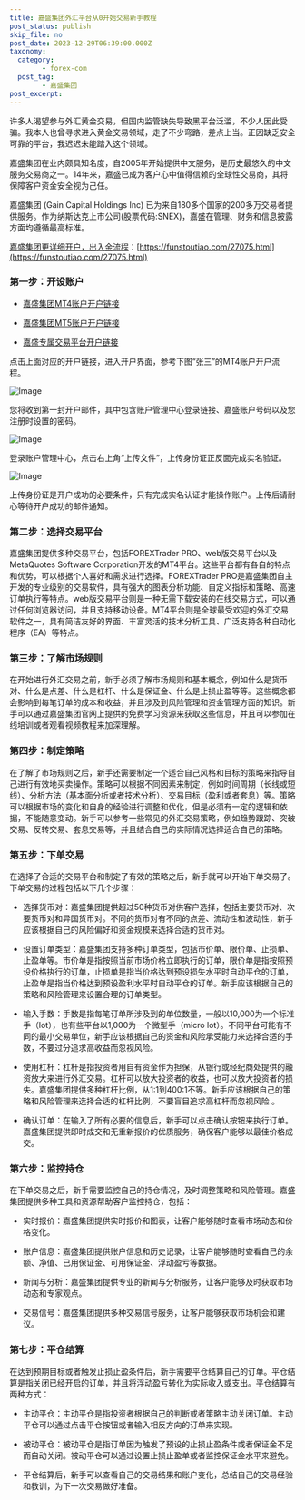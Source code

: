 ```yaml
---
title: 嘉盛集团外汇平台从0开始交易新手教程
post_status: publish
skip_file: no
post_date: 2023-12-29T06:39:00.000Z
taxonomy:
  category:
        - forex-com
  post_tag:
        - 嘉盛集团
post_excerpt: 
---
```

许多人渴望参与外汇黄金交易，但国内监管缺失导致黑平台泛滥，不少人因此受骗。我本人也曾寻求进入黄金交易领域，走了不少弯路，差点上当。正因缺乏安全可靠的平台，我迟迟未能踏入这个领域。

嘉盛集团在业内颇具知名度，自2005年开始提供中文服务，是历史最悠久的中文服务交易商之一。14年来，嘉盛已成为客户心中值得信赖的全球性交易商，其将保障客户资金安全视为己任。

嘉盛集团 (Gain Capital Holdings Inc) 已为来自180多个国家的200多万交易者提供服务。作为纳斯达克上市公司(股票代码:SNEX)，嘉盛在管理、财务和信息披露方面均遵循最高标准。

[嘉盛集团更详细开户，出入金流程](https://funstoutiao.com/27075.html)：[https://funstoutiao.com/27075.html](https://funstoutiao.com/27075.html)

### 第一步：开设账户

* [嘉盛集团MT4账户开户链接](https://s.ssgg.net/jsmt4)

* [嘉盛集团MT5账户开户链接](https://s.ssgg.net/jsmt5)

* [嘉盛专属交易平台开户链接](https://s.ssgg.net/js)

点击上面对应的开户链接，进入开户界面，参考下图“张三”的MT4账户开户流程。

![Image](https://prod-files-secure.s3.us-west-2.amazonaws.com/39ed1227-6d7d-4570-be36-9ccd4a2c4241/7a167aea-686b-400d-af59-4e18eb607a40/640.png?X-Amz-Algorithm=AWS4-HMAC-SHA256&X-Amz-Content-Sha256=UNSIGNED-PAYLOAD&X-Amz-Credential=ASIAZI2LB4666XGRA325%2F20250719%2Fus-west-2%2Fs3%2Faws4_request&X-Amz-Date=20250719T101312Z&X-Amz-Expires=3600&X-Amz-Security-Token=IQoJb3JpZ2luX2VjEIr%2F%2F%2F%2F%2F%2F%2F%2F%2F%2FwEaCXVzLXdlc3QtMiJIMEYCIQCKvROezhD7OwPQmA576SUlVuzv%2FVQweXLvd3miNFRnAwIhALTom7bEOJpY04rcNZ6hYWWaWrrXJFgGgz%2FbfXG%2F2Xm1KogECKP%2F%2F%2F%2F%2F%2F%2F%2F%2F%2FwEQABoMNjM3NDIzMTgzODA1IgzU%2F0FxJQPiI237HzEq3APybwVr9sZ4cjMUAfU1KvYfQlKJMhzOYNLWfML9Sjhfsh0CYr%2BIm1%2FDmgBNAFt1%2FiW842bNG3hAG2aJfcmgnIBjNFkWlSuza5kpAZR3O8OyCCAmzao%2BLUd2%2Bn7IDaF0HKZMQadm7fDyUDMQplIKOSjKPkNOK8CPDVTOwPK64JmKoNW7vfRht8fvUPrI9vLZD6r8g0yYchS6m11Ip4biBjmHrT5jmpvEII%2FboIEROOZJOc%2FxkS01pskusMoEYDC9X%2BawxDM%2FuSKnx%2Boc21%2BmojbgwJMmNzQbGO92W8Uu4SLkrSwWmBSirdVOhTmpuTtrhBnN6uxBJqHnyK6t%2FvvftnlUOjppOeZgtGij5X13DjvLne4nCnh0BOnghthDGs9AM40JnAipO1IY5EUdOhzuDsSZsW44jlUaJ3zIPKaRBcLhEL9ssRahZN%2FgMd3Lh1Qda%2Bn9Rwmg44G0Wighrvu64Sg3%2BkhM8R44d2VOt4z%2FfNdEwhCr1u8FGfggJ0Vo2g%2BJi53L08GJVxUWptKl%2BiJ0IUOMwRebZ1QxgOcP5H90htRPa%2Fjg7vPxOdJbPoOas0%2B%2BazgP20gM98jaWMK6ub9JkL2mI%2FkMiwafGLHdkeuzswA9ZfLvCeGT%2FY0Ol2K25DDhz%2B3DBjqkAZfHGDP5SZFwDmdBEBlKsz%2Bl3OdTHnw6NeRrHoGDjB4T2OhIgVp6K%2FANJX4gUAgfTJeCossaqXeah6mChs%2F41lbHXhcvr1f863UbnWTVVCA4wPDoWrScK50yCtgP13XrACnKwBXNQLWmfrV9V0Gwf1t3l4wnuq6xcLkxS2DfFtRBUHpd3cdksGLqvDDP6USL1X49BFqoXiZqbDuBp8b328VWnPGK&X-Amz-Signature=2b438b5acb87892395c54b0d94ec74e56f65e33dc15a53968b1faab672fc0fb0&X-Amz-SignedHeaders=host&x-amz-checksum-mode=ENABLED&x-id=GetObject)

您将收到第一封开户邮件，其中包含账户管理中心登录链接、嘉盛账户号码以及您注册时设置的密码。

![Image](https://prod-files-secure.s3.us-west-2.amazonaws.com/39ed1227-6d7d-4570-be36-9ccd4a2c4241/eaa1c6b3-2877-4284-a0e1-530e222c27fb/image.png?X-Amz-Algorithm=AWS4-HMAC-SHA256&X-Amz-Content-Sha256=UNSIGNED-PAYLOAD&X-Amz-Credential=ASIAZI2LB4666XGRA325%2F20250719%2Fus-west-2%2Fs3%2Faws4_request&X-Amz-Date=20250719T101312Z&X-Amz-Expires=3600&X-Amz-Security-Token=IQoJb3JpZ2luX2VjEIr%2F%2F%2F%2F%2F%2F%2F%2F%2F%2FwEaCXVzLXdlc3QtMiJIMEYCIQCKvROezhD7OwPQmA576SUlVuzv%2FVQweXLvd3miNFRnAwIhALTom7bEOJpY04rcNZ6hYWWaWrrXJFgGgz%2FbfXG%2F2Xm1KogECKP%2F%2F%2F%2F%2F%2F%2F%2F%2F%2FwEQABoMNjM3NDIzMTgzODA1IgzU%2F0FxJQPiI237HzEq3APybwVr9sZ4cjMUAfU1KvYfQlKJMhzOYNLWfML9Sjhfsh0CYr%2BIm1%2FDmgBNAFt1%2FiW842bNG3hAG2aJfcmgnIBjNFkWlSuza5kpAZR3O8OyCCAmzao%2BLUd2%2Bn7IDaF0HKZMQadm7fDyUDMQplIKOSjKPkNOK8CPDVTOwPK64JmKoNW7vfRht8fvUPrI9vLZD6r8g0yYchS6m11Ip4biBjmHrT5jmpvEII%2FboIEROOZJOc%2FxkS01pskusMoEYDC9X%2BawxDM%2FuSKnx%2Boc21%2BmojbgwJMmNzQbGO92W8Uu4SLkrSwWmBSirdVOhTmpuTtrhBnN6uxBJqHnyK6t%2FvvftnlUOjppOeZgtGij5X13DjvLne4nCnh0BOnghthDGs9AM40JnAipO1IY5EUdOhzuDsSZsW44jlUaJ3zIPKaRBcLhEL9ssRahZN%2FgMd3Lh1Qda%2Bn9Rwmg44G0Wighrvu64Sg3%2BkhM8R44d2VOt4z%2FfNdEwhCr1u8FGfggJ0Vo2g%2BJi53L08GJVxUWptKl%2BiJ0IUOMwRebZ1QxgOcP5H90htRPa%2Fjg7vPxOdJbPoOas0%2B%2BazgP20gM98jaWMK6ub9JkL2mI%2FkMiwafGLHdkeuzswA9ZfLvCeGT%2FY0Ol2K25DDhz%2B3DBjqkAZfHGDP5SZFwDmdBEBlKsz%2Bl3OdTHnw6NeRrHoGDjB4T2OhIgVp6K%2FANJX4gUAgfTJeCossaqXeah6mChs%2F41lbHXhcvr1f863UbnWTVVCA4wPDoWrScK50yCtgP13XrACnKwBXNQLWmfrV9V0Gwf1t3l4wnuq6xcLkxS2DfFtRBUHpd3cdksGLqvDDP6USL1X49BFqoXiZqbDuBp8b328VWnPGK&X-Amz-Signature=b4d4dac72b5f86d313bcf5362b9dc8cc9e91bd1af3c5cbb7a7ab127d9bc8732f&X-Amz-SignedHeaders=host&x-amz-checksum-mode=ENABLED&x-id=GetObject)

登录账户管理中心，点击右上角“上传文件”，上传身份证正反面完成实名验证。

![Image](https://prod-files-secure.s3.us-west-2.amazonaws.com/39ed1227-6d7d-4570-be36-9ccd4a2c4241/54090639-09fc-46b4-a135-e0289f707147/image.png?X-Amz-Algorithm=AWS4-HMAC-SHA256&X-Amz-Content-Sha256=UNSIGNED-PAYLOAD&X-Amz-Credential=ASIAZI2LB4666XGRA325%2F20250719%2Fus-west-2%2Fs3%2Faws4_request&X-Amz-Date=20250719T101312Z&X-Amz-Expires=3600&X-Amz-Security-Token=IQoJb3JpZ2luX2VjEIr%2F%2F%2F%2F%2F%2F%2F%2F%2F%2FwEaCXVzLXdlc3QtMiJIMEYCIQCKvROezhD7OwPQmA576SUlVuzv%2FVQweXLvd3miNFRnAwIhALTom7bEOJpY04rcNZ6hYWWaWrrXJFgGgz%2FbfXG%2F2Xm1KogECKP%2F%2F%2F%2F%2F%2F%2F%2F%2F%2FwEQABoMNjM3NDIzMTgzODA1IgzU%2F0FxJQPiI237HzEq3APybwVr9sZ4cjMUAfU1KvYfQlKJMhzOYNLWfML9Sjhfsh0CYr%2BIm1%2FDmgBNAFt1%2FiW842bNG3hAG2aJfcmgnIBjNFkWlSuza5kpAZR3O8OyCCAmzao%2BLUd2%2Bn7IDaF0HKZMQadm7fDyUDMQplIKOSjKPkNOK8CPDVTOwPK64JmKoNW7vfRht8fvUPrI9vLZD6r8g0yYchS6m11Ip4biBjmHrT5jmpvEII%2FboIEROOZJOc%2FxkS01pskusMoEYDC9X%2BawxDM%2FuSKnx%2Boc21%2BmojbgwJMmNzQbGO92W8Uu4SLkrSwWmBSirdVOhTmpuTtrhBnN6uxBJqHnyK6t%2FvvftnlUOjppOeZgtGij5X13DjvLne4nCnh0BOnghthDGs9AM40JnAipO1IY5EUdOhzuDsSZsW44jlUaJ3zIPKaRBcLhEL9ssRahZN%2FgMd3Lh1Qda%2Bn9Rwmg44G0Wighrvu64Sg3%2BkhM8R44d2VOt4z%2FfNdEwhCr1u8FGfggJ0Vo2g%2BJi53L08GJVxUWptKl%2BiJ0IUOMwRebZ1QxgOcP5H90htRPa%2Fjg7vPxOdJbPoOas0%2B%2BazgP20gM98jaWMK6ub9JkL2mI%2FkMiwafGLHdkeuzswA9ZfLvCeGT%2FY0Ol2K25DDhz%2B3DBjqkAZfHGDP5SZFwDmdBEBlKsz%2Bl3OdTHnw6NeRrHoGDjB4T2OhIgVp6K%2FANJX4gUAgfTJeCossaqXeah6mChs%2F41lbHXhcvr1f863UbnWTVVCA4wPDoWrScK50yCtgP13XrACnKwBXNQLWmfrV9V0Gwf1t3l4wnuq6xcLkxS2DfFtRBUHpd3cdksGLqvDDP6USL1X49BFqoXiZqbDuBp8b328VWnPGK&X-Amz-Signature=c04349d9113171a2d01fc3e631e6bcc6eeaf6432c44a10228ea3ca186ccc733b&X-Amz-SignedHeaders=host&x-amz-checksum-mode=ENABLED&x-id=GetObject)

上传身份证是开户成功的必要条件，只有完成实名认证才能操作账户。上传后请耐心等待开户成功的邮件通知。

### 第二步：选择交易平台

嘉盛集团提供多种交易平台，包括FOREXTrader PRO、web版交易平台以及MetaQuotes Software Corporation开发的MT4平台。这些平台都有各自的特点和优势，可以根据个人喜好和需求进行选择。FOREXTrader PRO是嘉盛集团自主开发的专业级别的交易软件，具有强大的图表分析功能、自定义指标和策略、高速订单执行等特点。web版交易平台则是一种无需下载安装的在线交易方式，可以通过任何浏览器访问，并且支持移动设备。MT4平台则是全球最受欢迎的外汇交易软件之一，具有简洁友好的界面、丰富灵活的技术分析工具、广泛支持各种自动化程序（EA）等特点。

### 第三步：了解市场规则

在开始进行外汇交易之前，新手必须了解市场规则和基本概念，例如什么是货币对、什么是点差、什么是杠杆、什么是保证金、什么是止损止盈等等。这些概念都会影响到每笔订单的成本和收益，并且涉及到风险管理和资金管理方面的知识。新手可以通过嘉盛集团官网上提供的免费学习资源来获取这些信息，并且可以参加在线培训或者观看视频教程来加深理解。

### 第四步：制定策略

在了解了市场规则之后，新手还需要制定一个适合自己风格和目标的策略来指导自己进行有效地买卖操作。策略可以根据不同因素来制定，例如时间周期（长线或短线）、分析方法（基本面分析或者技术分析）、交易目标（盈利或者套息）等。策略可以根据市场的变化和自身的经验进行调整和优化，但是必须有一定的逻辑和依据，不能随意变动。新手可以参考一些常见的外汇交易策略，例如趋势跟踪、突破交易、反转交易、套息交易等，并且结合自己的实际情况选择适合自己的策略。

### 第五步：下单交易

在选择了合适的交易平台和制定了有效的策略之后，新手就可以开始下单交易了。下单交易的过程包括以下几个步骤：

* 选择货币对：嘉盛集团提供超过50种货币对供客户选择，包括主要货币对、次要货币对和异国货币对。不同的货币对有不同的点差、流动性和波动性，新手应该根据自己的风险偏好和资金规模来选择合适的货币对。

* 设置订单类型：嘉盛集团支持多种订单类型，包括市价单、限价单、止损单、止盈单等。市价单是指按照当前市场价格立即执行的订单，限价单是指按照预设价格执行的订单，止损单是指当价格达到预设损失水平时自动平仓的订单，止盈单是指当价格达到预设盈利水平时自动平仓的订单。新手应该根据自己的策略和风险管理来设置合理的订单类型。

* 输入手数：手数是指每笔订单所涉及到的单位数量，一般以10,000为一个标准手（lot），也有些平台以1,000为一个微型手（micro lot）。不同平台可能有不同的最小交易单位，新手应该根据自己的资金和风险承受能力来选择合适的手数，不要过分追求高收益而忽视风险。

* 使用杠杆：杠杆是指投资者用自有资金作为担保，从银行或经纪商处提供的融资放大来进行外汇交易。杠杆可以放大投资者的收益，也可以放大投资者的损失。嘉盛集团提供多种杠杆比例，从1:1到400:1不等。新手应该根据自己的策略和风险管理来选择合适的杠杆比例，不要盲目追求高杠杆而忽视风险 。

* 确认订单：在输入了所有必要的信息后，新手可以点击确认按钮来执行订单。嘉盛集团提供即时成交和无重新报价的优质服务，确保客户能够以最佳价格成交。

### 第六步：监控持仓

在下单交易之后，新手需要监控自己的持仓情况，及时调整策略和风险管理。嘉盛集团提供多种工具和资源帮助客户监控持仓，包括：

* 实时报价：嘉盛集团提供实时报价和图表，让客户能够随时查看市场动态和价格变化。

* 账户信息：嘉盛集团提供账户信息和历史记录，让客户能够随时查看自己的余额、净值、已用保证金、可用保证金、浮动盈亏等数据。

* 新闻与分析：嘉盛集团提供专业的新闻与分析服务，让客户能够及时获取市场动态和专家观点。

* 交易信号：嘉盛集团提供多种交易信号服务，让客户能够获取市场机会和建议。

### 第七步：平仓结算

在达到预期目标或者触发止损止盈条件后，新手需要平仓结算自己的订单。平仓结算是指关闭已经开启的订单，并且将浮动盈亏转化为实际收入或支出。平仓结算有两种方式：

* 主动平仓：主动平仓是指投资者根据自己的判断或者策略主动关闭订单。主动平仓可以通过点击平仓按钮或者输入相反方向的订单来实现。

* 被动平仓：被动平仓是指订单因为触发了预设的止损止盈条件或者保证金不足而自动关闭。被动平仓可以通过设置止损止盈单或者监控保证金水平来避免。

* 平仓结算后，新手可以查看自己的交易结果和账户变化，总结自己的交易经验和教训，为下一次交易做好准备。